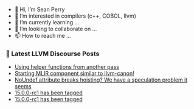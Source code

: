 - 👋 Hi, I’m Sean Perry
- 👀 I’m interested in compilers (c++, COBOL, llvm)
- 🌱 I’m currently learning ...
- 💞️ I’m looking to collaborate on ...
- 📫 How to reach me ...

<!---
s66perry/s66perry is a ✨ special ✨ repository because its `README.md` (this file) appears on your GitHub profile.
You can click the Preview link to take a look at your changes.
--->
### 📕 Latest LLVM Discourse Posts

<!-- DISCOURSE-LLVM:START -->
- [Using helper functions from another pass](https://discourse.llvm.org/t/using-helper-functions-from-another-pass/64178#post_1)
- [Starting MLIR component similar to llvm-canon!](https://discourse.llvm.org/t/starting-mlir-component-similar-to-llvm-canon/2104#post_12)
- [NoUndef attribute breaks hoisting? We have a speculation problem it seems](https://discourse.llvm.org/t/noundef-attribute-breaks-hoisting-we-have-a-speculation-problem-it-seems/64156#post_13)
- [15.0.0-rc1 has been tagged](https://discourse.llvm.org/t/15-0-0-rc1-has-been-tagged/64174#post_7)
- [15.0.0-rc1 has been tagged](https://discourse.llvm.org/t/15-0-0-rc1-has-been-tagged/64174#post_6)
<!-- DISCOURSE-LLVM:END -->

